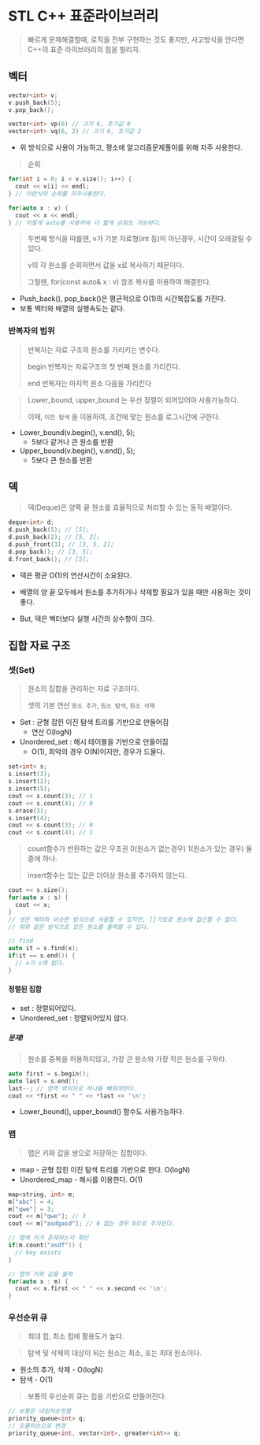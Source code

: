# STL C++ 표준라이브러리

> 빠르게 문제해결할때, 로직을 전부 구현하는 것도 좋지만, 사고방식을 안다면 C++의 표준 라이브러리의 힘을 빌리자.



## 벡터

~~~c++
vector<int> v;
v.push_back(5);
v.pop_back();

vector<int> vp(6) // 크기 6, 초기값 0
vector<int> vq(6, 2) // 크기 6, 초기값 2
~~~

- 위 방식으로 사용이 가능하고, 평소에 알고리즘문제풀이를 위해 자주 사용한다.

> 순회

~~~c++
for(int i = 0; i < v.size(); i++) {
  cout << v[i] << endl;
} // 이런식의 순회를 자주사용한다.

for(auto x : v) {
  cout << x << endl; 
} // 이렇게 auto를 사용하여 더 짧게 순회도 가능하다.
~~~

> 두번째 방식을 따를땐, v가 기본 자료형(int 등)이 아닌경우, 시간이 오래걸릴 수 있다.
>
> v의 각 원소를 순회하면서 값을 x로 복사하기 때문이다.
>
> 그럴땐, for(const auto& x : v) 참조 복사를 이용하여 해결한다.

- Push_back(), pop_back()은 평균적으로 O(1)의 시간복잡도를 가진다.
- 보통 벡터와 배열의 실행속도는 같다.



### 반복자의 범위

> 반복자는 자료 구조의 원소를 가리키는 변수다.
>
> begin 반복자는 자료구조의 첫 번째 원소를 가리킨다.
>
> end 반복자는 마지막 원소 다음을 가리킨다



> Lower_bound, upper_bound 는 우선 정렬이 되어있어야 사용가능하다.
>
> 이때, `이진 탐색` 을 이용하여, 조건에 맞는 원소를 로그시간에 구한다.

- Lower_bound(v.begin(), v.end(), 5); 
  - 5보다 같거나 큰 원소를 반환
- Upper_bound(v.begin(), v.end(), 5);
  - 5보다 큰 원소를 반환



## 덱

> 덱(Deque)은 양쪽 끝 원소를 효율적으로 처리할 수 있는 동적 배열이다.

~~~c++
deque<int> d;
d.push_back(5); // [5];
d.push_back(2); // [5, 2];
d.push_front(3); // [3, 5, 2];
d.pop_back(); // [3, 5];
d.front_back(); // [5];
~~~

- 덱은 평균 O(1)의 연산시간이 소요된다.
- 배열의 양 끝 모두에서 원소를 추가하거나 삭제할 필요가 있을 때만 사용하는 것이 좋다.

- But, 덱은 벡터보다 실행 시간의 상수항이 크다.



## 집합 자료 구조

### 셋(Set)

> 원소의 집합을 관리하는 자료 구조이다.
>
> 셋의 기본 연산 `원소 추가`, `원소 탐색`, `원소 삭제`

- Set : 균형 잡힌 이진 탐색 트리를 기반으로 만들어짐
  - 연산 O(logN)
- Unordered_set : 해시 테이블을 기반으로 만들어짐
  - O(1), 최악의 경우 O(N)이지만, 경우가 드물다.

~~~c++
set<int> s;
s.insert(3);
s.insert(2);
s.insert(5);
cout << s.count(3); // 1
cout << s.count(4); // 0
s.erase(3);
s.insert(4);
cout << s.count(3); // 0
cout << s.count(4); // 1
~~~

> count함수가 반환하는 값은 무조권 0(원소가 없는경우) 1(원소가 있는 경우) 둘 중에 하나.
>
> insert함수는 있는 값은 더이상 원소를 추가하지 않는다.

~~~c++
cout << s.size();
for(auto x : s) {
  cout << x;
}
// 셋은 벡터와 비슷한 방식으로 사용할 수 있지만, []기호로 원소에 접근할 수 없다.
// 위와 같은 방식으로 모든 원소를 출력할 수 있다.

// find
auto it = s.find(x);
if(it == s.end()) {
  // x가 s에 없다.
}
~~~



#### 정렬된 집합

- set  : 정렬되어있다.
- Unordered_set : 정렬되어있지 않다.

##### 문제!

> 원소를 중복을 허용하지않고, 가장 큰 원소와 가장 작은 원소를 구하라.

~~~c++
auto first = s.begin();
auto last = s.end();
last--; // 영역 밖이므로 하나를 빼줘야한다.
cout << *first << " " << *last << '\n';
~~~

- Lower_bound(), upper_bound() 함수도 사용가능하다.





### 맵

> 맵은 키와 값을 쌍으로 저장하는 집합이다.

- map - 균형 잡힌 이진 탐색 트리를 기반으로 한다. O(logN)
- Unordered_map - 해시를 이용한다. O(1)

~~~c++
map<string, int> m;
m["abc"] = 4;
m["qwe"] = 3;
cout << m["qwe"]; // 3
cout << m["asdgasd"]; // 0 없는 경우 0으로 추가된다.

// 맵에 키가 존재하는지 확인
if(m.count("asdf")) {
  // key exists
}

// 맵의 키와 값을 출력
for(auto x : m) {
  cout << x.first << " " << x.second << '\n';
}
~~~



### 우선순위 큐

> 최대 힙, 최소 힙에 활용도가 높다.

> 탐색 및 삭제의 대상이 되는 원소는 최소, 또는 최대 원소이다.

- 원소의 추가, 삭제 - O(logN)
- 탐색 - O(1)

> 보통의 우선순위 큐는 힙을 기반으로 만들어진다.

~~~c++
// 보통은 내림차순정렬
priority_queue<int> q;
// 오름차순으로 변경
priority_queue<int, vector<int>, greater<int>> q;
~~~



































































